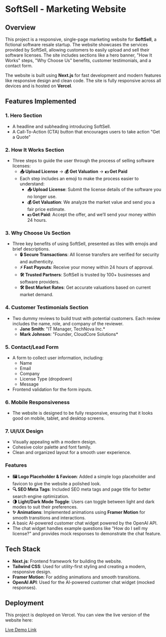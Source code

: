 # SoftSell - Marketing Website

## Overview
This project is a responsive, single-page marketing website for **SoftSell**, a fictional software resale startup. The website showcases the services provided by SoftSell, allowing customers to easily upload and sell their software licenses. The site includes sections like a hero banner, "How It Works" steps, "Why Choose Us" benefits, customer testimonials, and a contact form.

The website is built using **Next.js** for fast development and modern features like responsive design and clean code. The site is fully responsive across all devices and is hosted on **Vercel**.

## Features Implemented

### 1. **Hero Section**
- A headline and subheading introducing SoftSell.
- A Call-To-Action (CTA) button that encourages users to take action "Get a Quote"

### 2. **How It Works Section**
- Three steps to guide the user through the process of selling software licenses:
  - **📤 Upload License** -> **💰 Get Valuation** -> **💵 Get Paid**
  - Each step includes an emoji to make the process easier to understand:
    - **📤 Upload License**: Submit the license details of the software you no longer use.
    - **💰 Get Valuation**: We analyze the market value and send you a fair price estimate.
    - **💵 Get Paid**: Accept the offer, and we’ll send your money within 24 hours.

### 3. **Why Choose Us Section**
- Three key benefits of using SoftSell, presented as tiles with emojis and brief descriptions.
  - **🔒 Secure Transactions**: All license transfers are verified for security and authenticity.
  - **⚡ Fast Payouts**: Receive your money within 24 hours of approval.
  - **🛠️ Trusted Partners**: SoftSell is trusted by 100+ businesses and software providers.
  - **🛠️ Best Market Rates**: Get accurate valuations based on current market demand.

### 4. **Customer Testimonials Section**
- Two dummy reviews to build trust with potential customers. Each review includes the name, role, and company of the reviewer.
  - **Jane Smith**: "IT Manager, TechNova Inc.*
  - **Mark Johnson**: "Founder, CloudCore Solutions*

### 5. **Contact/Lead Form**
- A form to collect user information, including:
  - Name
  - Email
  - Company
  - License Type (dropdown)
  - Message
- Frontend validation for the form inputs.

### 6. **Mobile Responsiveness**
- The website is designed to be fully responsive, ensuring that it looks good on mobile, tablet, and desktop screens.

### 7. **UI/UX Design**
- Visually appealing with a modern design.
- Cohesive color palette and font family.
- Clean and organized layout for a smooth user experience.

### Features

- **🖼️ Logo Placeholder & Favicon**: Added a simple logo placeholder and favicon to give the website a polished look.
- **🔍 SEO Meta Tags**: Included SEO meta tags and page title for better search engine optimization.
- **🌗 Light/Dark Mode Toggle**: Users can toggle between light and dark modes to suit their preferences.
- **✨ Animations**: Implemented animations using **Framer Motion** for smooth transitions and interactions.
- A basic AI-powered customer chat widget powered by the OpenAI API.
- The chat widget handles example questions like "How do I sell my license?" and provides mock responses to demonstrate the chat feature.

## Tech Stack

- **Next.js**: Frontend framework for building the website.
- **Tailwind CSS**: Used for utility-first styling and creating a modern, responsive design.
- **Framer Motion**: For adding animations and smooth transitions.
- **OpenAI API**: Used for the AI-powered customer chat widget (mocked responses).

## Deployment
This project is deployed on Vercel. You can view the live version of the website here:

[Live Demo Link](https://soft-sell-sigma.vercel.app/)
